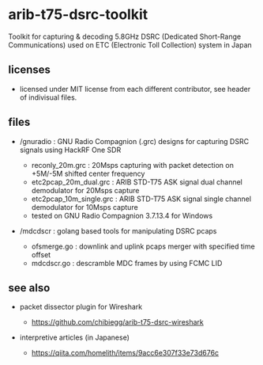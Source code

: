 # arib-t75-dsrc-toolkit

Toolkit for capturing & decoding 5.8GHz DSRC (Dedicated Short-Range Communications) used on ETC (Electronic Toll Collection) system in Japan

## licenses

- licensed under MIT license from each different contributor, see header of indivisual files.

## files

- /gnuradio : GNU Radio Compagnion (.grc) designs for capturing DSRC signals using HackRF One SDR
  + reconly\_20m.grc : 20Msps capturing with packet detection on +5M/-5M shifted center frequency
  + etc2pcap\_20m\_dual.grc : ARIB STD-T75 ASK signal dual channel demodulator for 20Msps capture
  + etc2pcap\_10m\_single.grc : ARIB STD-T75 ASK signal single channel demodulator for 10Msps capture
  + tested on GNU Radio Compagnion 3.7.13.4 for Windows

- /mdcdscr : golang based tools for manipulating DSRC pcaps
  + ofsmerge.go : downlink and uplink pcaps merger with specified time offset
  + mdcdscr.go : descramble MDC frames by using FCMC LID

## see also

- packet dissector plugin for Wireshark
  + https://github.com/chibiegg/arib-t75-dsrc-wireshark

- interpretive articles (in Japanese)
  + https://qiita.com/homelith/items/9acc6e307f33e73d676c
